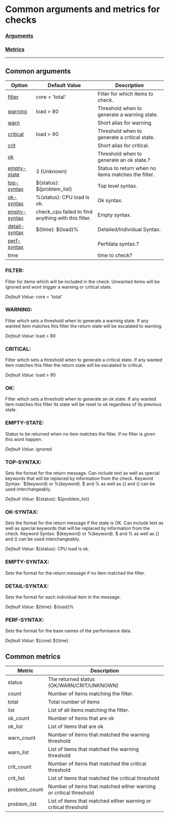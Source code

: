 ﻿# Common arguments and metrics for checks

### [Arguments](#common-arguments)
### [Metrics](#common-metrics)

___

## Common arguments

| Option | Default Value | Description |
| --- | --- | --- |
[filter](#filter) | core = 'total' | Filter for which items to check.
[warning](#warning) | load > 80 | Threshold when to generate a warning state.
[warn](#warning) | | Short alias for warning.
[critical](#critical) | load > 90 | Threshold when to generate a critical state.
[crit](#critical) | | Short alias for critical.
[ok](#ok) | | Threshold when to generate an ok state.?
[empty-state](#empty-state) | 3 (Unknown) | Status to return when no items matches the filter.
[top-syntax](#top-syntax) | \${status}: ${problem_list} | Top level syntax.
[ok-syntax](#ok-syntax) | %(status): CPU load is ok. | Ok syntax.
[empty-syntax](#empty-syntax) | check_cpu failed to find anything with this filter. | Empty syntax.
[detail-syntax](#detail-syntax) | \${time}: ${load}% | Detailed/Individual Syntax.
[perf-syntax](#perf-syntax) | | Perfdata syntax.?
time | | time to check?

### FILTER:

Filter for items which will be included in the check. Unwanted items will be ignored and wont trigger a warning or critical state.

*Default Value*: core = 'total'

### WARNING:

Filter which sets a threshold when to generate a warning state. If any wanted item matches this filter the return state will be escalated to warning.

*Default Value*: load > 80

### CRITICAL:

Filter which sets a threshold when to generate a critical state. If any wanted item matches this filter the return state will be escalated to critical.

*Default Value*: load > 90

### OK:

Filter which sets a threshold when to generate an ok state. If any wanted item matches this filter its state will be reset to ok regardless of its previous state.

### EMPTY-STATE:

Status to be returned when no item matches the filter. If no filter is given this wont happen.

*Default Value*: ignored

### TOP-SYNTAX:

Sets the format for the return message. Can include text as well as special keywords that will be replaced by information from the check. Keyword Syntax: ´\${keyword} or %(keyword). $ and % as well as {} and () can be used interchangeably.

*Default Value*: \${status}: ${problem_list}

### OK-SYNTAX:

Sets the format for the return message if the state is OK. Can include text as well as special keywords that will be replaced by information from the check. Keyword Syntax: \${keyword} or %(keyword). $ and % as well as {} and () can be used interchangeably.

*Default Value*: ${status}: CPU load is ok.

### EMPTY-SYNTAX:

Sets the format for the return message if no item matched the filter.

### DETAIL-SYNTAX:

Sets the format for each individual item in the message.

*Default Value*: \${time}: ${load}%

### PERF-SYNTAX:

Sets the format for the base names of the performance data.

*Default Value*: \${core} ${time}

## Common metrics

| Metric | Description |
| --- | --- |
| status | The returned status (OK/WARN/CRIT/UNKNOWN) |
| count | Number of items matching the filter. |
| total | Total number of items |
| list | List of all items matching the filter. |
| ok_count | Number of items that are ok |
| ok_list | List of items that are ok |
| warn_count | Number of items that matched the warning threshold |
| warn_list | List of items that matched the warning threshold |
| crit_count | Number of items that matched the critical threshold |
| crit_list | List of items that matched the critical threshold |
| problem_count | Number of items that matched either warning or critical threshold |
| problem_list | List of items that matched either warning or critical threshold |